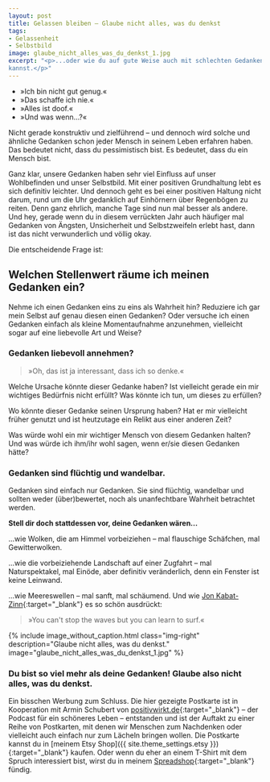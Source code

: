 ```yaml
---
layout: post
title: Gelassen bleiben – Glaube nicht alles, was du denkst
tags:
- Gelassenheit
- Selbstbild
image: glaube_nicht_alles_was_du_denkst_1.jpg
excerpt: "<p>...oder wie du auf gute Weise auch mit schlechten Gedanken umgehen
kannst.</p>"
---
```


* »Ich bin nicht gut genug.«
* »Das schaffe ich nie.«
* »Alles ist doof.«
* »Und was wenn...?«

Nicht gerade konstruktiv und zielführend – und dennoch wird solche und ähnliche
Gedanken schon jeder Mensch in seinem Leben erfahren haben. Das bedeutet nicht,
dass du pessimistisch bist. Es bedeutet, dass du ein Mensch bist.

Ganz klar, unsere Gedanken haben sehr viel Einfluss auf unser Wohlbefinden und
unser Selbstbild. Mit einer positiven Grundhaltung lebt es sich definitiv
leichter. Und dennoch geht es bei einer positiven Haltung nicht darum, rund um
die Uhr gedanklich auf Einhörnern über Regenbögen zu reiten. Denn ganz ehrlich,
manche Tage sind nun mal besser als andere. Und hey, gerade wenn du in diesem
verrückten Jahr auch häufiger mal Gedanken von Ängsten, Unsicherheit und
Selbstzweifeln erlebt hast, dann ist das nicht verwunderlich und völlig okay.

Die entscheidende Frage ist:

## Welchen Stellenwert räume ich meinen Gedanken ein?

Nehme ich einen Gedanken eins zu eins als Wahrheit hin? Reduziere ich gar mein
Selbst auf genau diesen einen Gedanken? Oder versuche ich einen Gedanken einfach
als kleine Momentaufnahme anzunehmen, vielleicht sogar auf eine liebevolle Art
und Weise?

### Gedanken liebevoll annehmen?

>»Oh, das ist ja interessant, dass ich so denke.«

Welche Ursache könnte dieser Gedanke haben? Ist vielleicht gerade ein mir
wichtiges Bedürfnis nicht erfüllt? Was könnte ich tun, um dieses zu erfüllen?

Wo könnte dieser Gedanke seinen Ursprung haben? Hat er mir vielleicht
früher genutzt und ist heutzutage ein Relikt aus einer anderen Zeit?

Was würde wohl ein mir wichtiger Mensch von diesem Gedanken halten? Und was
würde ich ihm/ihr wohl sagen, wenn er/sie diesen Gedanken hätte?

### Gedanken sind flüchtig und wandelbar.

Gedanken sind einfach nur Gedanken. Sie sind flüchtig, wandelbar und sollten
weder (über)bewertet, noch als unanfechtbare Wahrheit betrachtet werden.

**Stell dir doch stattdessen vor, deine Gedanken wären...**

...wie Wolken, die am Himmel vorbeiziehen – mal flauschige Schäfchen, mal
Gewitterwolken.

...wie die vorbeiziehende Landschaft auf einer Zugfahrt – mal Naturspektakel,
mal Einöde, aber definitiv veränderlich, denn ein Fenster ist keine Leinwand.

...wie Meereswellen – mal sanft, mal schäumend. Und wie
[Jon Kabat-Zinn](https://de.wikipedia.org/wiki/Jon_Kabat-Zinn){:target="\_blank"}
es so schön ausdrückt:

> »You can't stop the waves but you can learn to surf.«

{% include image_without_caption.html
  class="img-right"
  description="Glaube nicht alles, was du denkst."
  image="glaube_nicht_alles_was_du_denkst_1.jpg"
%}

### Du bist so viel mehr als deine Gedanken! Glaube also nicht alles, was du denkst.

Ein bisschen Werbung zum Schluss. Die hier gezeigte Postkarte ist in Kooperation
mit Armin Schubert von [positivwirkt.de](https://positivwirkt.de/){:target="\_blank"} – der Podcast für ein schöneres Leben – entstanden und ist der Auftakt zu einer
Reihe von Postkarten, mit denen wir Menschen zum Nachdenken oder vielleicht auch
einfach nur zum Lächeln bringen wollen. Die Postkarte kannst du in
[meinem Etsy Shop]({{ site.theme_settings.etsy }}){:target="\_blank"}
kaufen. Oder wenn du eher an einem T-Shirt mit dem Spruch interessiert bist,
wirst du in meinem
[Spreadshop](https://shop.spreadshirt.de/fraulyoner/){:target="\_blank"} fündig.
